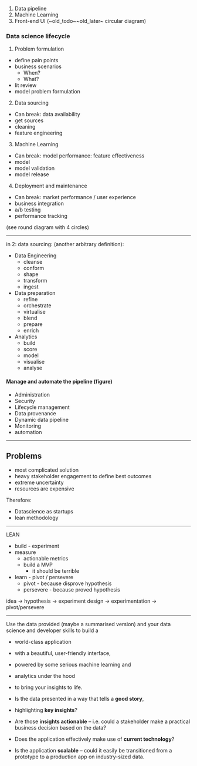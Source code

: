 
1. Data pipeline
2. Machine Learning
3. Front-end UI
(~old_todo~~old_later~ circular diagram)

### Data science lifecycle

1. Problem formulation
  - define pain points
  - business scenarios
    - When?
    - What?
  - lit review
  - model problem formulation
2. Data sourcing
  - Can break: data availability
  - get sources
  - cleaning
  - feature engineering


3. Machine Learning
  - Can break: model performance: feature effectiveness
  - model
  - model validation
  - model release
4. Deployment and maintenance
  - Can break: market performance / user experience
  - business integration
  - a/b testing
  - performance tracking

(see round diagram with 4 circles)

-----------------------

in 2: data sourcing:
(another arbitrary definition):

- Data Engineering
  - cleanse
  - conform
  - shape
  - transform
  - ingest
- Data preparation
  - refine
  - orchestrate
  - virtualise
  - blend
  - prepare
  - enrich
- Analytics
  - build
  - score
  - model
  - visualise
  - analyse


#### Manage and automate the pipeline (figure)
- Administration
- Security
- Lifecycle management
- Data provenance
- Dynamic data pipeline
- Monitoring
- automation


-----------------------

## Problems

- most complicated solution
- heavy stakeholder engagement to define best outcomes
- extreme uncertainty
- resources are expensive

Therefore:
- Datascience as startups
- lean methodology

---------------------------

LEAN
- build - experiment
- measure 
  - actionable metrics
  - build a MVP
    - it should be terrible
- learn - pivot / persevere
  - pivot - because disprove hypothesis
  - persevere - because proved hypothesis


idea -> hypothesis -> experiment design -> experimentation -> pivot/persevere

-----------------------

Use the data provided (maybe a summarised version) and your data science and developer skills to build a 

- world-class application 
- with a beautiful, user-friendly interface, 
- powered by some serious machine learning and 
- analytics under the hood 
- to bring your insights to life.

- Is the data presented in a way that tells a **good story**, 
- highlighting **key insights**?
- Are those **insights actionable** – i.e. could a stakeholder make a practical business decision based on the data?
- Does the application effectively make use of **current technology**?
- Is the application **scalable** – could it easily be transitioned from a prototype to a production app on industry-sized data.